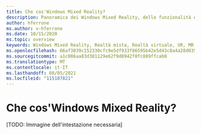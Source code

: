 ```yaml
---
title: Che cos'Windows Mixed Reality?
description: Panoramica dei Windows Mixed Reality, delle funzionalità e dell'utilizzo principali.
author: hferrone
ms.author: v-hferrone
ms.date: 10/15/2020
ms.topic: overview
keywords: Windows Mixed Reality, Realtà mista, Realtà virtuale, VR, MR,
ms.openlocfilehash: 66af3039c152330cfc9e5df933f86595b42e5d43c8a4a28d035c5e53d23c42c1
ms.sourcegitcommit: a1c086aa83d381129e62f9d8942f0fc889ffcab0
ms.translationtype: MT
ms.contentlocale: it-IT
ms.lasthandoff: 08/05/2021
ms.locfileid: "115187821"
---
```

# <a name="what-is-windows-mixed-reality"></a>Che cos'Windows Mixed Reality?

[TODO: Immagine dell'intestazione necessaria]
